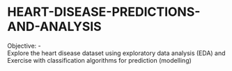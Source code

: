 # HEART-DISEASE-PREDICTIONS-AND-ANALYSIS
Objective: -  
Explore the heart disease dataset using exploratory data analysis (EDA) and 
Exercise with classification algorithms for prediction (modelling)
